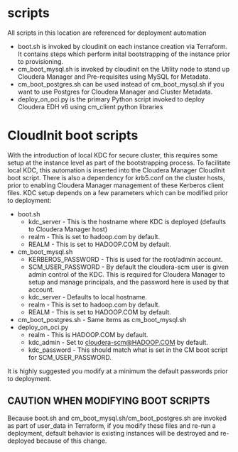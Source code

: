 # scripts
All scripts in this location are referenced for deployment automation 

* boot.sh is invoked by cloudinit on each instance creation via Terraform.  It contains steps which perform inital bootstrapping of the instance prior to provisioning.
* cm_boot_mysql.sh is invoked by cloudinit on the Utility node to stand up Cloudera Manager and Pre-requisites using MySQL for Metadata.
* cm_boot_postgres.sh can be used instead of cm_boot_mysql.sh if you want to use Postgres for Cloudera Manager and Cluster Metadata.
* deploy_on_oci.py is the primary Python script invoked to deploy Cloudera EDH v6 using cm_client python libraries

# CloudInit boot scripts

With the introduction of local KDC for secure cluster, this requires some setup at the instance level as part of the bootstrapping process.  To facilitate local KDC, this automation is inserted into the Cloudera Manager CloudInit boot script.   There is also a dependency for krb5.conf on the cluster hosts, prior to enabling Cloudera Manager management of these Kerberos client files.  KDC setup depends on a few parameters which can be modified prior to deployment:

* boot.sh
  * kdc_server - This is the hostname where KDC is deployed (defaults to Cloudera Manager host)
  * realm - This is set to hadoop.com by default.
  * REALM - This is set to HADOOP.COM by default.
* cm_boot_mysql.sh 
  * KERBEROS_PASSWORD - This is used for the root/admin account.
  * SCM_USER_PASSWORD - By default the cloudera-scm user is given admin control of the KDC.  This is required for Cloudera Manager to setup and manage principals, and the password here is used by that account.
  * kdc_server - Defaults to local hostname.
  * realm - This is set to hadoop.com by default.  
  * REALM - This is set to HADOOP.COM by default.
* cm_boot_postgres.sh - Same items as cm_boot_mysql.sh
* deploy_on_oci.py
  * realm - This is HADOOP.COM by default.
  * kdc_admin - Set to cloudera-scm@HADOOP.COM by default.
  * kdc_password - This should match what is set in the CM boot script for SCM_USER_PASSWORD.

It is highly suggested you modify at a minimum the default passwords prior to deployment.

## CAUTION WHEN MODIFYING BOOT SCRIPTS
Because boot.sh and cm_boot_mysql.sh/cm_boot_postgres.sh  are invoked as part of user_data in Terraform, if you modify these files and re-run a deployment, default behavior is existing instances will be destroyed and re-deployed because of this change.   
